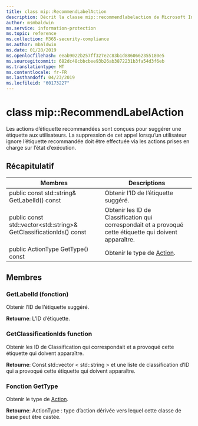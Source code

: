 ```yaml
---
title: class mip::RecommendLabelAction
description: Décrit la classe mip::recommendlabelaction de Microsoft Information Protection (MIP) SDK.
author: msmbaldwin
ms.service: information-protection
ms.topic: reference
ms.collection: M365-security-compliance
ms.author: mbaldwin
ms.date: 01/28/2019
ms.openlocfilehash: eeab9022b257ff327e2c83b1d8860662355180e5
ms.sourcegitcommit: 682dc48cbbcbee93b26ab3872231b3fa54d3f6eb
ms.translationtype: MT
ms.contentlocale: fr-FR
ms.lasthandoff: 04/23/2019
ms.locfileid: "60173227"
---
```

# <a name="class-miprecommendlabelaction"></a>class mip::RecommendLabelAction 
Les actions d’étiquette recommandées sont conçues pour suggérer une étiquette aux utilisateurs. La suppression de cet appel lorsqu’un utilisateur ignore l’étiquette recommandée doit être effectuée via les actions prises en charge sur l’état d’exécution.
  
## <a name="summary"></a>Récapitulatif
 Membres                        | Descriptions                                
--------------------------------|---------------------------------------------
public const std::string& GetLabelId() const  |  Obtenir l’ID de l’étiquette suggéré.
public const std::vector\<std::string\>& GetClassificationIds() const  |  Obtenir les ID de Classification qui correspondait et a provoqué cette étiquette qui doivent apparaître.
public ActionType GetType() const  |  Obtenir le type de [Action](class_mip_action.md).

## <a name="members"></a>Membres
  
### <a name="getlabelid-function"></a>GetLabelId (fonction)
Obtenir l’ID de l’étiquette suggéré.

  
**Retourne**: L’ID d’étiquette.
  
### <a name="getclassificationids-function"></a>GetClassificationIds function
Obtenir les ID de Classification qui correspondait et a provoqué cette étiquette qui doivent apparaître.

  
**Retourne**: Const std::vector < std::string > et une liste de classification d’ID qui a provoqué cette étiquette qui doivent apparaître.

### <a name="gettype-function"></a>Fonction GetType    
Obtenir le type de [Action](class_mip_action.md).  

**Retourne**: ActionType : type d’action dérivée vers lequel cette classe de base peut être castée.